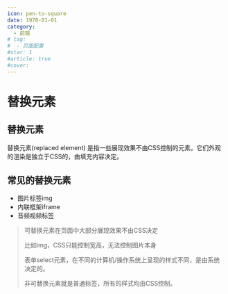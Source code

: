 ```yaml
---
icon: pen-to-square
date: 1970-01-01
category:
  - 前端
# tag:
#  - 页面配置
#star: 1
#article: true
#cover: 
---
```

 
# 替换元素

## 替换元素
替换元素(replaced element) 是指一些展现效果不由CSS控制的元素。它们外观的渲染是独立于CSS的，由填充内容决定。

<!-- more -->

## 常见的替换元素
+ 图片标签img
+ 内联框架iframe
+ 音频视频标签

> 可替换元素在页面中大部分展现效果不由CSS决定
>
> 比如img，CSS只能控制宽高，无法控制图片本身
>
> 表单select元素，在不同的计算机/操作系统上呈现的样式不同，是由系统决定的。
> 
> 非可替换元素就是普通标签，所有的样式均由CSS控制。
